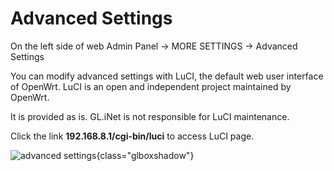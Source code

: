 # Advanced Settings

On the left side of web Admin Panel -> MORE SETTINGS -> Advanced Settings

You can modify advanced settings with LuCI, the default web user interface of OpenWrt. LuCI is an open and independent project maintained by OpenWrt.

It is provided as is. GL.iNet is not responsible for LuCI maintenance.

Click the link **192.168.8.1/cgi-bin/luci** to access LuCI page.

![advanced settings](https://static.gl-inet.com/docs/en/4/tutorials/advanced_settings/advanced_settings.png){class="glboxshadow"}
